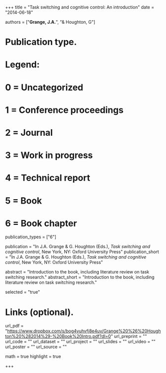 +++
title = "Task switching and cognitive control: An introduction"
date = "2014-06-18"

authors = ["**Grange, J.A.**", "& Houghton, G"]

# Publication type.
# Legend:
# 0 = Uncategorized
# 1 = Conference proceedings
# 2 = Journal
# 3 = Work in progress
# 4 = Technical report
# 5 = Book
# 6 = Book chapter
publication_types = ["6"]

publication = "In J.A. Grange & G. Houghton (Eds.), *Task switching and cognitive control*, New York, NY: Oxford University Press"
publication_short = "In J.A. Grange & G. Houghton (Eds.), *Task switching and cognitive control*, New York, NY: Oxford University Press"

abstract = "Introduction to the book, including literature review on task switching research."
abstract_short = "Introduction to the book, including literature review on task switching research."

selected = "true"

# Links (optional).
url_pdf = "https://www.dropbox.com/s/bog4vuhvfj8e4uv/Grange%20%26%20Houghton%20%282014%29-%20Book%20Intro.pdf?dl=0"
url_preprint = ""
url_code = ""
url_dataset = ""
url_project = ""
url_slides = ""
url_video = ""
url_poster = ""
url_source = ""


math = true
highlight = true

+++